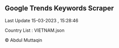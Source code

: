

## Google Trends Keywords Scraper 
 
Last Update 15-03-2023 , 15:28:46

Country List :
VIETNAM.json



© Abdul Muttaqin 
